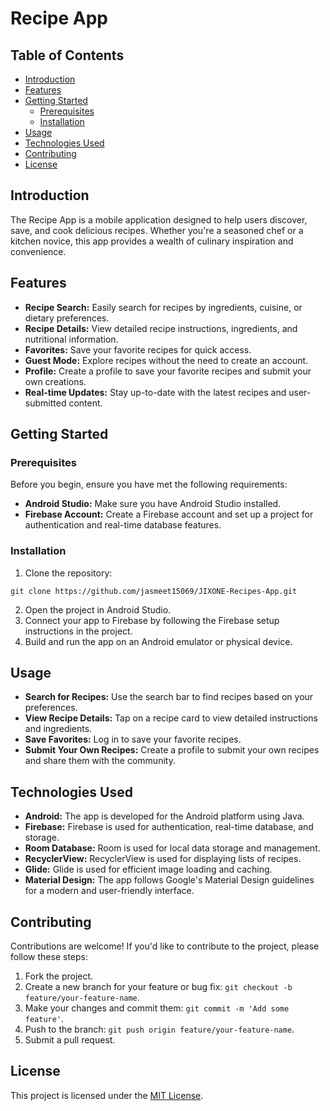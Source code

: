 <html>
<body>
    <h1>Recipe App</h1>
    <h2>Table of Contents</h2>
    <ul>
        <li><a href="#introduction">Introduction</a></li>
        <li><a href="#features">Features</a></li>
        <li><a href="#getting-started">Getting Started</a>
            <ul>
                <li><a href="#prerequisites">Prerequisites</a></li>
                <li><a href="#installation">Installation</a></li>
            </ul>
        </li>
        <li><a href="#usage">Usage</a></li>
        <li><a href="#technologies-used">Technologies Used</a></li>
        <li><a href="#contributing">Contributing</a></li>
        <li><a href="#license">License</a></li>
    </ul>
    <h2>Introduction</h2>
    <p>The Recipe App is a mobile application designed to help users discover, save, and cook delicious recipes. Whether you're a seasoned chef or a kitchen novice, this app provides a wealth of culinary inspiration and convenience.</p>
    <h2>Features</h2>
    <ul>
        <li><strong>Recipe Search:</strong> Easily search for recipes by ingredients, cuisine, or dietary preferences.</li>
        <li><strong>Recipe Details:</strong> View detailed recipe instructions, ingredients, and nutritional information.</li>
        <li><strong>Favorites:</strong> Save your favorite recipes for quick access.</li>
        <li><strong>Guest Mode:</strong> Explore recipes without the need to create an account.</li>
        <li><strong>Profile:</strong> Create a profile to save your favorite recipes and submit your own creations.</li>
        <li><strong>Real-time Updates:</strong> Stay up-to-date with the latest recipes and user-submitted content.</li>
    </ul>
    <h2>Getting Started</h2>
    <h3>Prerequisites</h3>
    <p>Before you begin, ensure you have met the following requirements:</p>
    <ul>
        <li><strong>Android Studio:</strong> Make sure you have Android Studio installed.</li>
        <li><strong>Firebase Account:</strong> Create a Firebase account and set up a project for authentication and real-time database features.</li>
    </ul>
    <h3>Installation</h3>
    <ol>
        <li>Clone the repository:</li>
    </ol>
    <pre><code>git clone https://github.com/jasmeet15069/JIXONE-Recipes-App.git</code></pre>
    <ol start="2">
        <li>Open the project in Android Studio.</li>
        <li>Connect your app to Firebase by following the Firebase setup instructions in the project.</li>
        <li>Build and run the app on an Android emulator or physical device.</li>
    </ol>
    <h2>Usage</h2>
    <ul>
        <li><strong>Search for Recipes:</strong> Use the search bar to find recipes based on your preferences.</li>
        <li><strong>View Recipe Details:</strong> Tap on a recipe card to view detailed instructions and ingredients.</li>
        <li><strong>Save Favorites:</strong> Log in to save your favorite recipes.</li>
        <li><strong>Submit Your Own Recipes:</strong> Create a profile to submit your own recipes and share them with the community.</li>
    </ul>
    <h2>Technologies Used</h2>
    <ul>
        <li><strong>Android:</strong> The app is developed for the Android platform using Java.</li>
        <li><strong>Firebase:</strong> Firebase is used for authentication, real-time database, and storage.</li>
        <li><strong>Room Database:</strong> Room is used for local data storage and management.</li>
        <li><strong>RecyclerView:</strong> RecyclerView is used for displaying lists of recipes.</li>
        <li><strong>Glide:</strong> Glide is used for efficient image loading and caching.</li>
        <li><strong>Material Design:</strong> The app follows Google's Material Design guidelines for a modern and user-friendly interface.</li>
    </ul>
    <h2>Contributing</h2>
    <p>Contributions are welcome! If you'd like to contribute to the project, please follow these steps:</p>
    <ol>
        <li>Fork the project.</li>
        <li>Create a new branch for your feature or bug fix: <code>git checkout -b feature/your-feature-name</code>.</li>
        <li>Make your changes and commit them: <code>git commit -m 'Add some feature'</code>.</li>
        <li>Push to the branch: <code>git push origin feature/your-feature-name</code>.</li>
        <li>Submit a pull request.</li>
    </ol>
    <h2>License</h2>
    <p>This project is licensed under the <a href="LICENSE">MIT License</a>.</p>
</body>
</html>
